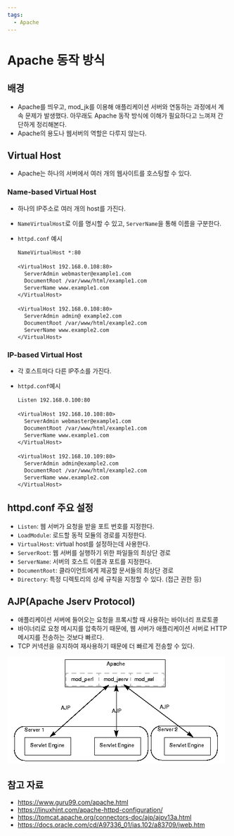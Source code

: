 ```yaml
---
tags:
  - Apache
---
```

# Apache 동작 방식

## 배경

- Apache를 띄우고, mod_jk를 이용해 애플리케이션 서버와 연동하는 과정에서 계속 문제가 발생했다. 아무래도 Apache 동작 방식에 이해가 필요하다고 느껴져 간단하게 정리해본다.
- Apache의 용도나 웹서버의 역할은 다루지 않는다.

## Virtual Host

- Apache는 하나의 서버에서 여러 개의 웹사이트를 호스팅할 수 있다.

### Name-based Virtual Host

- 하나의 IP주소로 여러 개의 host를 가진다.

- `NameVirtualHost`로 이를 명시할 수 있고, `ServerName`을 통해 이름을 구분한다.

- `httpd.conf` 예시

  ```
  NameVirtualHost *:80 
  
  <VirtualHost 192.168.0.108:80> 
    ServerAdmin webmaster@example1.com 
    DocumentRoot /var/www/html/example1.com       
    ServerName www.example1.com 
  </VirtualHost> 
  
  <VirtualHost 192.168.0.108:80> 
    ServerAdmin admin@ example2.com 
    DocumentRoot /var/www/html/example2.com 
    ServerName www.example2.com 
  </VirtualHost>
  ```

### IP-based Virtual Host

- 각 호스트마다 다른 IP주소를 가진다.

- `httpd.conf`예시

  ```
  Listen 192.168.0.100:80
  
  <VirtualHost 192.168.10.108:80>
  	ServerAdmin webmaster@example1.com
  	DocumentRoot /var/www/html/example1.com      
  	ServerName www.example1.com
  </VirtualHost>
  
  <VirtualHost 192.168.10.109:80>
  	ServerAdmin admin@example2.com
  	DocumentRoot /var/www/html/example2.com
  	ServerName www.example2.com
  </VirtualHost>
  ```

## httpd.conf 주요 설정

- `Listen`: 웹 서버가 요청을 받을 포트 번호를 지정한다.
- `LoadModule`: 로드할 동적 모듈의 경로를 지정한다.
- `VirtualHost`: virtual host를 설정하는데 사용한다.
- `ServerRoot`: 웹 서버를 실행하기 위한 파일들의 최상단 경로 
- `ServerName`: 서버의 호스트 이름과 포트를 지정한다.
- `DocumentRoot`: 클라이언트에게 제공할 문서들의 최상단 경로
- `Directory`: 특정 디렉토리의 상세 규칙을 지정할 수 있다. (접근 권한 등)

## AJP(Apache Jserv Protocol)

- 애플리케이션 서버에 들어오는 요청을 프록시할 때 사용하는 바이너리 프로토콜
- 바이너리로 요청 메시지를 압축하기 때문에, 웹 서버가 애플리케이션 서버로 HTTP 메시지를 전송하는 것보다 빠르다.
- TCP 커넥션을 유지하여 재사용하기 때문에 더 빠르게 전송할 수 있다.

![Migrating JWeb Applications to Apache JServ](assets/apa_arch-0327604.gif)

## 참고 자료

- https://www.guru99.com/apache.html
- https://linuxhint.com/apache-httpd-configuration/
- https://tomcat.apache.org/connectors-doc/ajp/ajpv13a.html
- https://docs.oracle.com/cd/A97336_01/ias.102/a83709/jweb.htm

